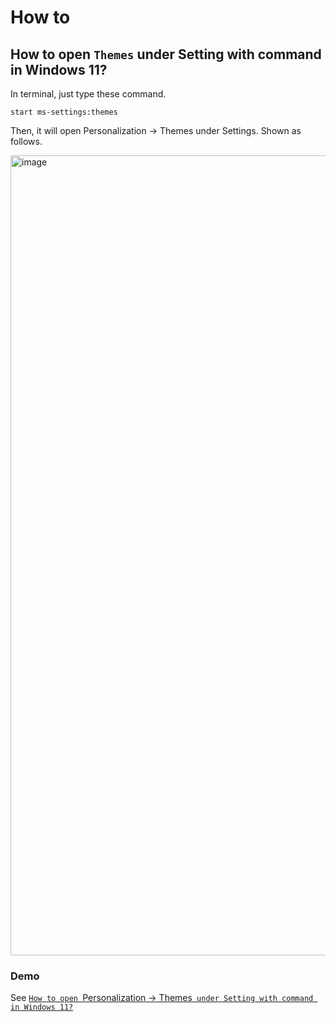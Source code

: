# How to
## How to open `Themes` under Setting with command in Windows 11?
In terminal, just type these command.

```
start ms-settings:themes
```

Then, it will open Personalization -> Themes under Settings. Shown as follows.

<img width="1280" alt="image" src="https://github.com/user-attachments/assets/043946c7-7257-421f-8f15-f18731f50f0b" />

### Demo
See [`How to open `Personalization -> Themes` under Setting with command in Windows 11?`](https://youtu.be/676GLON01tU)
